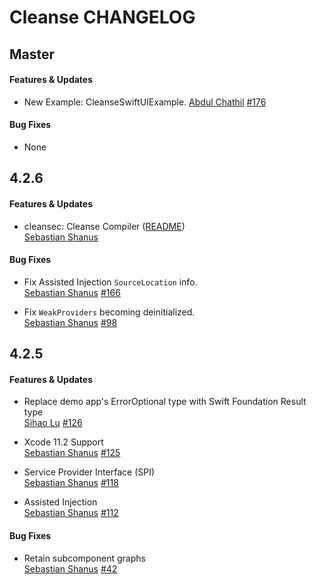 # Cleanse CHANGELOG

## Master

#### Features & Updates

* New Example: CleanseSwiftUIExample.
  [Abdul Chathil](https://github.com/chathil)
  [#176](https://github.com/square/Cleanse/pull/176)

#### Bug Fixes

* None

## 4.2.6

#### Features & Updates

* cleansec: Cleanse Compiler ([README](https://github.com/square/Cleanse/blob/master/cleansec/README.md))  
  [Sebastian Shanus](https://github.com/sebastianv1)

#### Bug Fixes

* Fix Assisted Injection `SourceLocation` info.  
  [Sebastian Shanus](https://github.com/sebastianv1)
  [#166](https://github.com/square/Cleanse/pull/166)

* Fix `WeakProviders` becoming deinitialized.  
  [Sebastian Shanus](https://github.com/sebastianv1)
  [#98](https://github.com/square/Cleanse/issues/98)

## 4.2.5

#### Features & Updates

* Replace demo app's ErrorOptional type with Swift Foundation Result type  
  [Sihao Lu](https://github.com/DJBen)
  [#126](https://github.com/square/Cleanse/pull/126)

* Xcode 11.2 Support  
  [Sebastian Shanus](https://github.com/sebastianv1)
  [#125](https://github.com/square/Cleanse/issues/125)

* Service Provider Interface (SPI)  
  [Sebastian Shanus](https://github.com/sebastianv1)
  [#118](https://github.com/square/Cleanse/issues/118)

* Assisted Injection  
  [Sebastian Shanus](https://github.com/sebastianv1)
  [#112](https://github.com/square/Cleanse/issues/112)

#### Bug Fixes

* Retain subcomponent graphs  
  [Sebastian Shanus](https://github.com/sebastianv1)
  [#42](https://github.com/square/Cleanse/issues/42)
